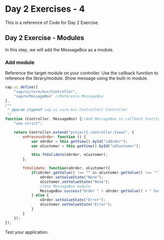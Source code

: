 # Day 2 Exercises - 4
This is a reference of Code for Day 2 Exercise.

## Day 2 Exercise - Modules
In this step, we will add the MessageBox as a module.

### Add module
Reference the target module on your controller. Use the callback function to reference the library/module. Show  message using the  built-in module.
```js
sap.ui.define([
    "sap/ui/core/mvc/Controller",
    "sap/m/MessageBox" //Reference MessageBox
],
/**
 * @param {typeof sap.ui.core.mvc.Controller} Controller
 */
function (Controller, MessageBox) {//Add MessageBox in callback function
    "use strict";

    return Controller.extend("project1.controller.View1", {
        onProcessOrder: function () {
            var oOrder = this.getView().byId("idOrder");
            var oCustomer = this.getView().byId("idCustomer");

            this.fnValidate(oOrder, oCustomer);
        },

        fnValidate: function(oOrder, oCustomer){
            if(oOrder.getValue() !== "" && oCustomer.getValue() !== ""){
                oOrder.setValueState("None");
                oCustomer.setValueState("None");
                //Use MessageBox module
                MessageBox.success("Order " + oOrder.getValue() + " has been processed for Customer " + oCustomer.getValue() + " sucessfully!" );
            } else {
                oOrder.setValueState("Error");
                oCustomer.setValueState("Error");
            }
        }
    });
});
```

Test your application. 

